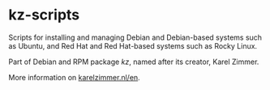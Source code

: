 <!--
###############################################################################
# SPDX-FileComment: Readme for repository kz-scripts
#
# SPDX-FileCopyrightText: Karel Zimmer <info@karelzimmer.nl>
# SPDX-License-Identifier: CC0-1.0
###############################################################################
-->

# kz-scripts

Scripts for installing and managing Debian and Debian-based systems such as
Ubuntu, and Red Hat and Red Hat-based systems such as Rocky Linux.

Part of Debian and RPM package *kz*, named after its creator, Karel Zimmer.

More information on [karelzimmer.nl/en](https://karelzimmer.nl/en).
